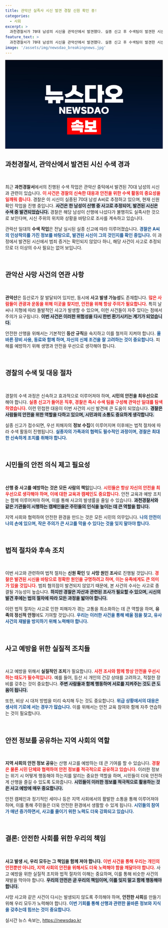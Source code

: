 ```yaml
---
title: 관악산 실족사 시신 발견 경찰 신원 확인 중!
categories:
  - 사회
excerpt: >
  과천경찰서가 70대 남성의 시신을 관악산에서 발견했다. 실종 신고 후 수색팀이 발견한 시신은 실족사로 추정되며, 범죄 혐의점은 없는 상황이다. 과연 그의 마지막 순간은 어땠을까?
feature_text: >
  과천경찰서가 70대 남성의 시신을 관악산에서 발견했다. 실종 신고 후 수색팀이 발견한 시신은 실족사로 추정되며, 범죄 혐의점은 없는 상황이다. 과연 그의 마지막 순간은 어땠을까?
image: '/assets/img/newsdao_breakingnews.jpg'
---
```


<p><img src="/assets/img/newsdao_breakingnews.jpg" alt="pcversion 속보" /></p>

<h2 data-ke-size="size26">과천경찰서, 관악산에서 발견된 시신 수색 경과</h2>

<p data-ke-size="size16">&nbsp;</p>

<p data-ke-size="size16">최근 <b>과천경찰서</b>에서의 진행된 수색 작업은 관악산 중턱에서 발견된 70대 남성의 시신과 관련이 있습니다. <b><span style="color: #ee2323;">이 사건은 경찰의 신속한 대응과 안전을 위한 수색 활동의 중요성을 일깨워 줍니다.</span></b> 경찰은 이 시신이 실종된 70대 남성 A씨로 추정하고 있으며, 현재 신원 확인 작업을 진행 중입니다. <b><span style="background-color: #21538527;">사건은 한 남성이 산행 중 사고로 추정되어, 발견된 시신은 수색 중 발견되었습니다.</span></b> 경찰은 해당 남성이 산행에 나섰다가 불행히도 실족사한 것으로 보인다며, 시신 주위의 위치와 상황을 바탕으로 조사를 계속하고 있습니다.</p>

<p data-ke-size="size16">관락산 일대의 <b>수색 작업</b>은 전날 실시된 실종 신고에 따라 이루어졌습니다. <b><span style="color: #1a5490;">경찰은 A씨의 인상착의를 가진 정보를 바탕으로, 발견된 시신이 그의 것인지를 확인 중입니다.</span></b> 이 과정에서 발견된 시신에서 범죄 증거는 확인되지 않았다 하니, 해당 사건이 사고로 추정되므로 더 이상의 수사 필요는 없어 보입니다.</p>

<p data-ke-size="size16">&nbsp;</p>

<h2 data-ke-size="size26">관악산 사망 사건의 연관 사항</h2>

<p data-ke-size="size16">&nbsp;</p>

<p data-ke-size="size16"><b>관악산</b>은 등산로가 잘 발달되어 있지만, 동시에 <b>사고 발생 가능성</b>도 존재합니다. <b><span style="color: #ee2323;">많은 사람들이 관광과 운동을 위해 이곳을 찾지만, 안전을 위해 항상 주의가 필요합니다.</span></b> 특히 날씨나 지형에 따라 돌발적인 사고가 발생할 수 있으며, 이런 사건들이 자주 있다는 점에서 주의가 요구됩니다. <b><span style="background-color: #21538527;">이번 사건은 이러한 위험성을 다시 한번 환기시키는 계기가 되었습니다.</span></b></p>

<p data-ke-size="size16">안전한 산행을 위해서는 기본적인 <b>등산 규칙</b>을 숙지하고 이를 철저히 지켜야 합니다. <b><span style="color: #1a5490;">올바른 장비 사용, 동료와 함께 하며, 자신의 신체 조건을 잘 고려하는 것이 중요합니다.</span></b> 피해를 예방하기 위해 생명과 안전을 우선으로 생각해야 합니다.</p>

<p data-ke-size="size16">&nbsp;</p>

<h2 data-ke-size="size26">경찰의 수색 및 대응 절차</h2>

<p data-ke-size="size16">&nbsp;</p>

<p data-ke-size="size16">경찰의 수색 과정은 신속하고 효과적으로 이루어져야 하며, <b>시민의 안전을 최우선으로</b> 해야 합니다. <b><span style="color: #ee2323;">실종 신고가 들어온 직후, 경찰은 즉시 수색 팀을 구성해 관악산 일대를 탐색하였습니다.</span></b> 이런 민첩한 대응이 이번 사건의 시신 발견에 큰 도움이 되었습니다. <b><span style="background-color: #21538527;">경찰은 사람들의 안전을 위한 역할을 다하고 있으며, 시민과의 소통도 중요하게 생각합니다.</span></b></p>

<p data-ke-size="size16">실종 신고가 접수되면, 우선 피해자의 <b>정보 수집</b>이 이루어지며 이후에는 법적 절차에 따라 수색 활동이 진행됩니다. <b><span style="color: #1a5490;">실종자의 가족과의 협력도 필수적인 과정이며, 경찰은 최대한 신속하게 조치를 취해야 합니다.</span></b></p>

<p data-ke-size="size16">&nbsp;</p>

<h2 data-ke-size="size26">시민들의 안전 의식 제고 필요성</h2>

<p data-ke-size="size16">&nbsp;</p>

<p data-ke-size="size16"><b>산행 중 사고를 예방하는 것은 모든 사람의 책임</b>입니다. <b><span style="color: #ee2323;">시민들은 항상 자신의 안전을 최우선으로 생각해야 하며, 이에 대한 교육과 캠페인도 중요합니다.</span></b> 안전 교육과 예방 조치는 함께 이루어져야 하며, 이를 통해 사고의 발생률을 줄일 수 있습니다. <b><span style="background-color: #21538527;">과천경찰서와 같은 기관들이 시행하는 캠페인들은 주민들의 인식을 높이는 데 큰 역할을 합니다.</span></b></p>

<p data-ke-size="size16">지역 사회와 협력하여 안전한 환경을 만드는 것은 모든 시민의 의무입니다. <b><span style="color: #1a5490;">나의 안전이 나의 손에 있으며, 작은 주의가 큰 사고를 막을 수 있다는 것을 잊지 말아야 합니다.</span></b></p>

<p data-ke-size="size16">&nbsp;</p>

<h2 data-ke-size="size26">법적 절차와 후속 조치</h2>

<p data-ke-size="size16">&nbsp;</p>

<p data-ke-size="size16">이번 사고와 관련하여 법적 절차는 <b>신원 확인</b> 및 <b>사망 원인 조사</b>로 진행될 것입니다. <b><span style="color: #ee2323;">경찰은 발견된 시신을 바탕으로 정확한 원인을 규명하려고 하며, 이는 유족에게도 큰 의미가 있을 것입니다.</span></b> 범죄 혐의점이 발견되지 않았기 때문에, 본 사건의 수사는 사고로 종결될 가능성이 높습니다. <b><span style="background-color: #21538527;">하지만 경찰은 자산과 관련된 조사가 필요할 수 있으며, 시신의 발견 후에는 법의 절차에 따라 모든 과정을 밟아야 합니다.</span></b></p>

<p data-ke-size="size16">이런 법적 절차는 사고로 인한 피해자가 겪는 고통을 최소화하는 데 큰 역할을 하며, <b>유족의 정신적 안정</b>에도 기여할 것입니다. <b><span style="color: #1a5490;">우리는 이러한 사건을 통해 배울 점을 찾고, 유사 사건의 재발을 방지하기 위해 노력해야 합니다.</span></b></p>

<p data-ke-size="size16">&nbsp;</p>

<h2 data-ke-size="size26">사고 예방을 위한 실질적 조치들</h2>

<p data-ke-size="size16">&nbsp;</p>

<p data-ke-size="size16">사고 예방을 위해서 <b>실질적인 조치</b>가 필요합니다. <b><span style="color: #ee2323;">사전 조사와 함께 항상 안전을 우선시하는 태도가 필수적입니다.</span></b> 예를 들어, 등산 시 개인의 건강 상태를 고려하고, 적절한 장비를 갖추는 것이 중요합니다. <b><span style="background-color: #21538527;">주변 사람들과 함께 행동하며 서로를 지켜주는 것도 큰 도움이 됩니다.</span></b></p>

<p data-ke-size="size16">또한, 비상 시 대처 방법을 미리 숙지해 두는 것도 중요합니다. <b><span style="color: #1a5490;">위급 상황에서의 대응은 생사의 기로에 서는 경우가 많습니다.</span></b> 이를 위해서는 안전 교육 참여와 함께 자주 연습하는 것이 필요합니다.</p>

<p data-ke-size="size16">&nbsp;</p>

<h2 data-ke-size="size26">안전 정보를 공유하는 지역 사회의 역할</h2>

<p data-ke-size="size16">&nbsp;</p>

<p data-ke-size="size16"><b>지역 사회의 안전 정보 공유</b>는 산행 사고를 예방하는 데 큰 기여를 할 수 있습니다. <b><span style="color: #ee2323;">경찰은 물론 시민 단체와 협력하여 안전 정보를 적극적으로 공유하고 있습니다.</span></b> 이러한 정보는 위기 시 어떻게 행동해야 하는지를 알리는 중요한 역할을 하며, 시민들이 더욱 안전하게 산행을 즐길 수 있도록 도와줍니다. <b><span style="background-color: #21538527;">시민들이 이러한 정보를 적극적으로 활용하는 것은 사고 예방에 매우 중요합니다.</span></b></p>

<p data-ke-size="size16">안전 캠페인과 정기적인 세미나 등은 지역 사회에서의 활발한 소통을 통해 이루어져야 하며, 이를 통해 주민들은 더욱 안전한 환경에서 생활할 수 있게 됩니다. <b><span style="color: #1a5490;">시민들의 참여가 매년 증가하면서, 사고를 줄이기 위한 노력도 더욱 강화되고 있습니다.</span></b></p>

<p data-ke-size="size16">&nbsp;</p>

<h2 data-ke-size="size26">결론: 안전한 사회를 위한 우리의 책임</h2>

<p data-ke-size="size16">&nbsp;</p>

<p data-ke-size="size16"><b>사고 발생 시, 우리 모두는 그 책임을 함께 져야 합니다.</b> <b><span style="color: #ee2323;">이번 사건을 통해 우리는 개인의 안전뿐만 아니라, 지역 사회의 안전을 위해서도 더욱 노력해야 함을 깨달아야 합니다.</span></b> 사고 예방을 위한 실질적 조치와 법적 절차의 이해는 중요하며, 이를 통해 비슷한 사건의 재발을 막아야 합니다. <b><span style="background-color: #21538527;">우리의 안전은 곧 우리의 책임이며, 이를 잊지 말고 함께 행동해야 합니다.</span></b></p>

<p data-ke-size="size16">사망 사고와 같은 사건이 다시는 발생되지 않도록 주의해야 하며, <b>안전한 사회</b>를 만들기 위해 우리 모두가 노력해야 합니다. <b><span style="color: #1a5490;">이번 기회를 통해 산행과 관련한 올바른 정보와 지식을 갖추는데 힘쓰는 것이 중요합니다.</span></b></p>
실시간 뉴스 속보는, <a href="https://newsdao.kr" rel="dofollow">https://newsdao.kr</a>


